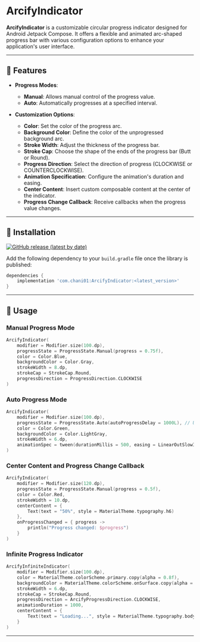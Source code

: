 # ArcifyIndicator

**ArcifyIndicator** is a customizable circular progress indicator designed for Android Jetpack Compose. It offers a flexible and animated arc-shaped progress bar with various configuration options to enhance your application's user interface.

---

## 🌟 Features

- **Progress Modes**:
  - **Manual**: Allows manual control of the progress value.
  - **Auto**: Automatically progresses at a specified interval.

- **Customization Options**:
  -  **Color**: Set the color of the progress arc.
  -  **Background Color**: Define the color of the unprogressed background arc.
  -  **Stroke Width**: Adjust the thickness of the progress bar.
  -  **Stroke Cap**: Choose the shape of the ends of the progress bar (Butt or Round).
  -  **Progress Direction**: Select the direction of progress (CLOCKWISE or COUNTERCLOCKWISE).
  -  **Animation Specification**: Configure the animation's duration and easing.
  -  **Center Content**: Insert custom composable content at the center of the indicator.
  -  **Progress Change Callback**: Receive callbacks when the progress value changes.

---
## 🚀 Installation

[![GitHub release (latest by date)](https://img.shields.io/github/v/release/chani01/ArcifyIndicator?label=Latest%20Version)](https://github.com/chani01/ArcifyIndicator/releases)

Add the following dependency to your `build.gradle` file once the library is published:

```gradle
dependencies {
    implementation 'com.chani01:ArcifyIndicator:<latest_version>'
}
```

---

## 📖  Usage

### Manual Progress Mode

```kotlin
ArcifyIndicator(
    modifier = Modifier.size(100.dp),
    progressState = ProgressState.Manual(progress = 0.75f),
    color = Color.Blue,
    backgroundColor = Color.Gray,
    strokeWidth = 8.dp,
    strokeCap = StrokeCap.Round,
    progressDirection = ProgressDirection.CLOCKWISE
)
```

### Auto Progress Mode
```kotlin
ArcifyIndicator(
    modifier = Modifier.size(100.dp),
    progressState = ProgressState.Auto(autoProgressDelay = 1000L), // Updates every second
    color = Color.Green,
    backgroundColor = Color.LightGray,
    strokeWidth = 6.dp,
    animationSpec = tween(durationMillis = 500, easing = LinearOutSlowInEasing)
)
```

### Center Content and Progress Change Callback
```kotlin
ArcifyIndicator(
    modifier = Modifier.size(120.dp),
    progressState = ProgressState.Manual(progress = 0.5f),
    color = Color.Red,
    strokeWidth = 10.dp,
    centerContent = {
        Text(text = "50%", style = MaterialTheme.typography.h6)
    },
    onProgressChanged = { progress ->
        println("Progress changed: $progress")
    }
)
```

### Infinite Progress Indicator
```kotlin
ArcifyInfiniteIndicator(
    modifier = Modifier.size(100.dp),
    color = MaterialTheme.colorScheme.primary.copy(alpha = 0.8f),
    backgroundColor = MaterialTheme.colorScheme.onSurface.copy(alpha = 0.2f),
    strokeWidth = 6.dp,
    strokeCap = StrokeCap.Round,
    progressDirection = ArcifyProgressDirection.CLOCKWISE,
    animationDuration = 1000,
    centerContent = {
        Text(text = "Loading...", style = MaterialTheme.typography.body2)
    }
)
```

---
